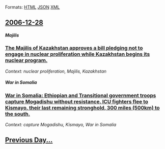 
Formats: [HTML](2006/12/28/index.html)  [JSON](2006/12/28/index.json)  [XML](2006/12/28/index.xml)  

## [2006-12-28](/news/2006/12/28/index.md)

##### Majilis
### [ The Majilis of Kazakhstan approves a bill pledging not to engage in nuclear proliferation while Kazakhstan begins its nuclear program. ](/news/2006/12/28/the-majilis-of-kazakhstan-approves-a-bill-pledging-not-to-engage-in-nuclear-proliferation-while-kazakhstan-begins-its-nuclear-program.md)
_Context: nuclear proliferation, Majilis, Kazakhstan_

##### War in Somalia
### [ War in Somalia: Ethiopian and Transitional government troops capture Mogadishu without resistance. ICU fighters flee to Kismayo, their last remaining stronghold, 300 miles (500km) to the south. ](/news/2006/12/28/war-in-somalia-ethiopian-and-transitional-government-troops-capture-mogadishu-without-resistance-icu-fighters-flee-to-kismayo-their-last.md)
_Context: capture Mogadishu, Kismayo, War in Somalia_

## [Previous Day...](/news/2006/12/27/index.md)

